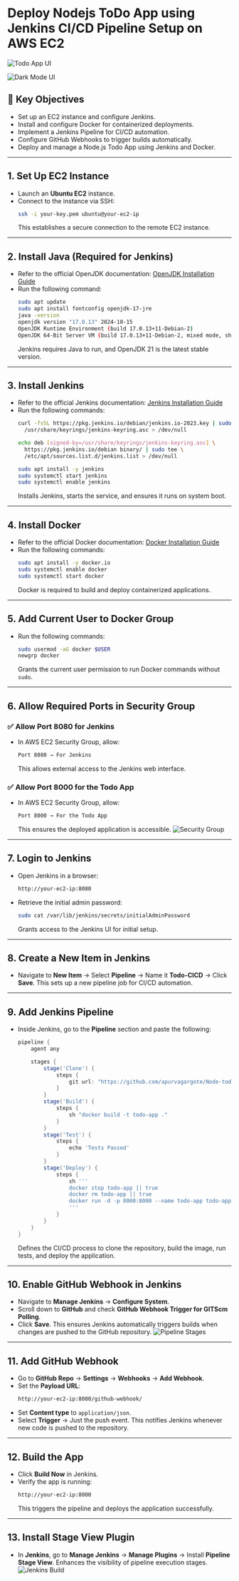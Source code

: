 # **Deploy Nodejs ToDo App using Jenkins CI/CD Pipeline Setup on AWS EC2**

![Todo App UI](Images/ToDo-App-1.png)

![Dark Mode UI](Images/ToDo-App-2.png)
## 📌 **Key Objectives**
- Set up an EC2 instance and configure Jenkins.
- Install and configure Docker for containerized deployments.
- Implement a Jenkins Pipeline for CI/CD automation.
- Configure GitHub Webhooks to trigger builds automatically.
- Deploy and manage a Node.js Todo App using Jenkins and Docker.

---

## 1. **Set Up EC2 Instance**
- Launch an **Ubuntu EC2** instance.
- Connect to the instance via SSH:
  ```bash
  ssh -i your-key.pem ubuntu@your-ec2-ip
  ```
  This establishes a secure connection to the remote EC2 instance.

---

## 2. **Install Java (Required for Jenkins)**
- Refer to the official OpenJDK documentation: [OpenJDK Installation Guide](https://www.jenkins.io/doc/book/installing/)
- Run the following command:
  ```bash
  sudo apt update
  sudo apt install fontconfig openjdk-17-jre
  java -version
  openjdk version "17.0.13" 2024-10-15
  OpenJDK Runtime Environment (build 17.0.13+11-Debian-2)
  OpenJDK 64-Bit Server VM (build 17.0.13+11-Debian-2, mixed mode, sharing)
  ```
  Jenkins requires Java to run, and OpenJDK 21 is the latest stable version.

---

## 3. **Install Jenkins**
- Refer to the official Jenkins documentation: [Jenkins Installation Guide](https://www.jenkins.io/doc/book/installing/)
- Run the following commands:
  ```bash
  curl -fsSL https://pkg.jenkins.io/debian/jenkins.io-2023.key | sudo tee \
    /usr/share/keyrings/jenkins-keyring.asc > /dev/null

  echo deb [signed-by=/usr/share/keyrings/jenkins-keyring.asc] \
    https://pkg.jenkins.io/debian binary/ | sudo tee \
    /etc/apt/sources.list.d/jenkins.list > /dev/null

  sudo apt install -y jenkins
  sudo systemctl start jenkins
  sudo systemctl enable jenkins
  ```
  Installs Jenkins, starts the service, and ensures it runs on system boot.

---

## 4. **Install Docker**
- Refer to the official Docker documentation: [Docker Installation Guide](https://docs.docker.com/engine/install/ubuntu/)
- Run the following commands:
  ```bash
  sudo apt install -y docker.io
  sudo systemctl enable docker
  sudo systemctl start docker
  ```
  Docker is required to build and deploy containerized applications.

---

## 5. **Add Current User to Docker Group**
- Run the following commands:
  ```bash
  sudo usermod -aG docker $USER
  newgrp docker
  ```
  Grants the current user permission to run Docker commands without `sudo`.

---

## 6. **Allow Required Ports in Security Group**
### ✅ **Allow Port 8080 for Jenkins**
- In AWS EC2 Security Group, allow:
  ```bash
  Port 8080 → For Jenkins
  ```
  This allows external access to the Jenkins web interface.

### ✅ **Allow Port 8000 for the Todo App**
- In AWS EC2 Security Group, allow:
  ```bash
  Port 8000 → For the Todo App
  ```
  This ensures the deployed application is accessible.
![Security Group](Images/security-group.png)
---

## 7. **Login to Jenkins**
- Open Jenkins in a browser:
  ```bash
  http://your-ec2-ip:8080
  ```
- Retrieve the initial admin password:
  ```bash
  sudo cat /var/lib/jenkins/secrets/initialAdminPassword
  ```
  Grants access to the Jenkins UI for initial setup.

---

## 8. **Create a New Item in Jenkins**
- Navigate to **New Item** → Select **Pipeline** → Name it **Todo-CICD** → Click **Save**.
  This sets up a new pipeline job for CI/CD automation.

---

## 9. **Add Jenkins Pipeline**
- Inside Jenkins, go to the **Pipeline** section and paste the following:
  ```groovy
  pipeline {
      agent any

      stages {
          stage('Clone') {
              steps {
                  git url: "https://github.com/apurvagargote/Node-todo-cicd.git", branch: "master"
              }
          }
          stage('Build') {
              steps {
                  sh "docker build -t todo-app ."
              }
          }
          stage('Test') {
              steps {
                  echo 'Tests Passed'
              }
          }
          stage('Deploy') {
              steps {
                  sh '''
                  docker stop todo-app || true
                  docker rm todo-app || true
                  docker run -d -p 8000:8000 --name todo-app todo-app
                  '''
              }
          }
      }
  }
  ```
  Defines the CI/CD process to clone the repository, build the image, run tests, and deploy the application.

---

## 10. **Enable GitHub Webhook in Jenkins**
- Navigate to **Manage Jenkins** → **Configure System**.
- Scroll down to **GitHub** and check **GitHub Webhook Trigger for GITScm Polling**.
- Click **Save**.
  This ensures Jenkins automatically triggers builds when changes are pushed to the GitHub repository.
![Pipeline Stages](Images/pipeline.png)
---

## 11. **Add GitHub Webhook**
- Go to **GitHub Repo** → **Settings** → **Webhooks** → **Add Webhook**.
- Set the **Payload URL**:
  ```bash
  http://your-ec2-ip:8080/github-webhook/
  ```
- Set **Content type** to `application/json`.
- Select **Trigger** → Just the push event.
  This notifies Jenkins whenever new code is pushed to the repository.

---

## 12. **Build the App**
- Click **Build Now** in Jenkins.
- Verify the app is running:
  ```bash
  http://your-ec2-ip:8000
  ```
  This triggers the pipeline and deploys the application successfully.

---
## 13. **Install Stage View Plugin**
- In **Jenkins**, go to **Manage Jenkins** → **Manage Plugins** → Install **Pipeline Stage View**.
  Enhances the visibility of pipeline execution stages.
![Jenkins Build](Images/build-img.png)
